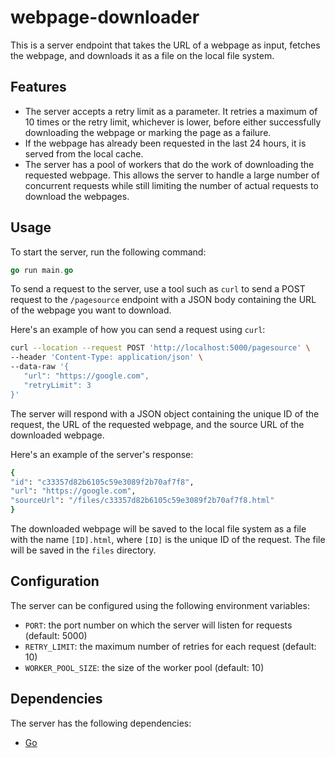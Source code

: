 # webpage-downloader

This is a server endpoint that takes the URL of a webpage as input, fetches the webpage, and downloads it as a file on the local file system.

## Features

- The server accepts a retry limit as a parameter. It retries a maximum of 10 times or the retry limit, whichever is lower, before either successfully downloading the webpage or marking the page as a failure.
- If the webpage has already been requested in the last 24 hours, it is served from the local cache.
- The server has a pool of workers that do the work of downloading the requested webpage. This allows the server to handle a large number of concurrent requests while still limiting the number of actual requests to download the webpages.

## Usage

To start the server, run the following command:

```go
go run main.go
```


To send a request to the server, use a tool such as `curl` to send a POST request to the `/pagesource` endpoint with a JSON body containing the URL of the webpage you want to download.

Here's an example of how you can send a request using `curl`:

```bash
curl --location --request POST 'http://localhost:5000/pagesource' \
--header 'Content-Type: application/json' \
--data-raw '{
   "url": "https://google.com",
   "retryLimit": 3
}'
```


The server will respond with a JSON object containing the unique ID of the request, the URL of the requested webpage, and the source URL of the downloaded webpage.

Here's an example of the server's response:

```bash
{
"id": "c33357d82b6105c59e3089f2b70af7f8",
"url": "https://google.com",
"sourceUrl": "/files/c33357d82b6105c59e3089f2b70af7f8.html"
}
```

The downloaded webpage will be saved to the local file system as a file with the name `[ID].html`, where `[ID]` is the unique ID of the request. The file will be saved in the `files` directory.

## Configuration

The server can be configured using the following environment variables:

- `PORT`: the port number on which the server will listen for requests (default: 5000)
- `RETRY_LIMIT`: the maximum number of retries for each request (default: 10)
- `WORKER_POOL_SIZE`: the size of the worker pool (default: 10)

## Dependencies

The server has the following dependencies:

- [Go](https://golang.org/)

